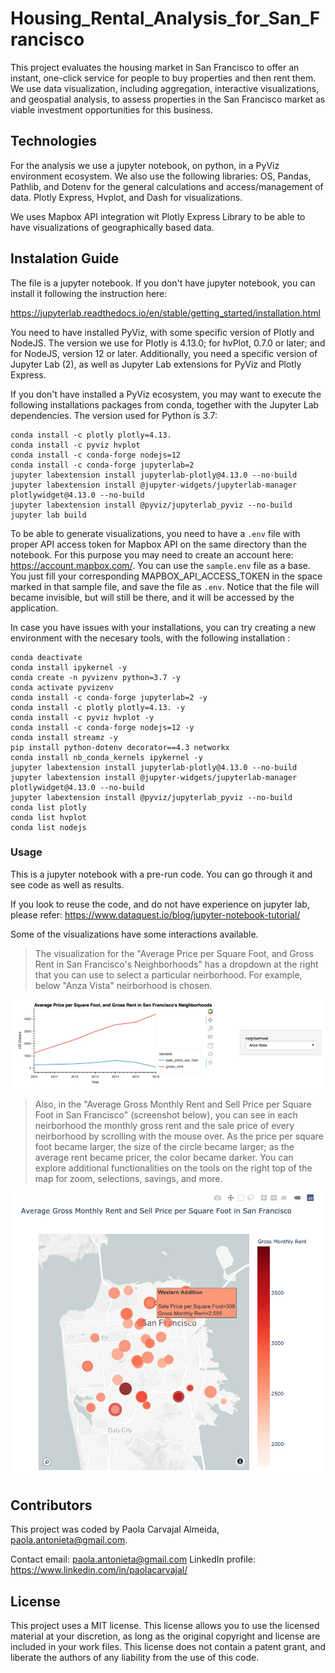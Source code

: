 # Housing_Rental_Analysis_for_San_Francisco

This project evaluates the housing market in San Francisco to offer an instant, one-click service for people to buy properties and then rent them. 
We use data visualization, including aggregation, interactive visualizations, and geospatial analysis, to assess properties in the San Francisco market as viable investment opportunities for this business.


## Technologies
For the analysis we use a jupyter notebook, on python, in a PyViz environment ecosystem. We also use the following libraries:
OS, Pandas, Pathlib, and Dotenv for the general calculations and access/management of data.
Plotly Express, Hvplot, and Dash for visualizations.

We uses Mapbox API integration wit Plotly Express Library to be able to have visualizations of geographically based data.


## Instalation Guide
The file is a jupyter notebook. If you don't have jupyter notebook, you can install it following the instruction here:

https://jupyterlab.readthedocs.io/en/stable/getting_started/installation.html

You need to have installed PyViz, with some specific version of Plotly and NodeJS. The version we use for Plotly is 4.13.0; for hvPlot, 0.7.0 or later; and for NodeJS, version 12 or later. Additionally, you need a specific version of Jupyter Lab (2), as well as Jupyter Lab extensions for PyViz and Plotly Express.

If you don't have installed a PyViz ecosystem, you may want to execute the following installations packages from conda, together with the Jupyter Lab dependencies. The version used for Python is 3.7:

```
conda install -c plotly plotly=4.13.
conda install -c pyviz hvplot
conda install -c conda-forge nodejs=12
conda install -c conda-forge jupyterlab=2
jupyter labextension install jupyterlab-plotly@4.13.0 --no-build
jupyter labextension install @jupyter-widgets/jupyterlab-manager plotlywidget@4.13.0 --no-build
jupyter labextension install @pyviz/jupyterlab_pyviz --no-build
jupyter lab build
```

To be able to generate visualizations, you need to have a `.env` file with proper API access token for Mapbox API on the same directory than the notebook. For this purpose you may need to create an account here: https://account.mapbox.com/. You can use the `sample.env` file as a base. You just fill your corresponding MAPBOX_API_ACCESS_TOKEN in the space marked in that sample file, and save the file as `.env`. Notice that the file will became invisible, but will still be there, and it will be accessed by the application.


In case you have issues with your installations, you can try creating a new environment with the necesary tools, with the following installation :

```
conda deactivate
conda install ipykernel -y
conda create -n pyvizenv python=3.7 -y
conda activate pyvizenv
conda install -c conda-forge jupyterlab=2 -y
conda install -c plotly plotly=4.13. -y
conda install -c pyviz hvplot -y
conda install -c conda-forge nodejs=12 -y
conda install streamz -y
pip install python-dotenv decorator==4.3 networkx
conda install nb_conda_kernels ipykernel -y
jupyter labextension install jupyterlab-plotly@4.13.0 --no-build
jupyter labextension install @jupyter-widgets/jupyterlab-manager plotlywidget@4.13.0 --no-build
jupyter labextension install @pyviz/jupyterlab_pyviz --no-build
conda list plotly
conda list hvplot
conda list nodejs
```


### Usage

This is a jupyter notebook with a pre-run code. You can go through it and see code as well as results. 

If you look to reuse the code, and do not have experience on jupyter lab, please refer:
https://www.dataquest.io/blog/jupyter-notebook-tutorial/

Some of the visualizations have some interactions available.

> The visualization for the "Average Price per Square Foot, and Gross Rent in San Francisco's Neighborhoods" has a dropdown at the right that you can use to select a particular neirborhood. For example, below "Anza Vista" neirborhood is chosen.

![Plot Featuring Dropdown Feature in Visualization](Images/pc_dropdown_for_neirborhood.png)

 > Also, in the "Average Gross Monthly Rent and Sell Price per Square Foot in San Francisco" (screenshot below), you can see in each neirborhood the monthly gross rent and the sale price of every neirborhood by scrolling with the mouse over. As the price per square foot became larger, the size of the circle became larger; as the average rent became pricer, the color became darker. You can explore additional functionalities on the tools on the right top of the map for zoom, selections, savings, and more.

![Figure](Images/InteractiveSFMap.png "Figure: Interactive SF Map")



## Contributors
This project was coded by Paola Carvajal Almeida, paola.antonieta@gmail.com.

Contact email: paola.antonieta@gmail.com
LinkedIn profile: https://www.linkedin.com/in/paolacarvajal/


## License
This project uses a MIT license. This license allows you to use the licensed material at your discretion, as long as the original copyright and license are included in your work files. This license does not contain a patent grant,  and liberate the authors of any liability from the use of this code.

